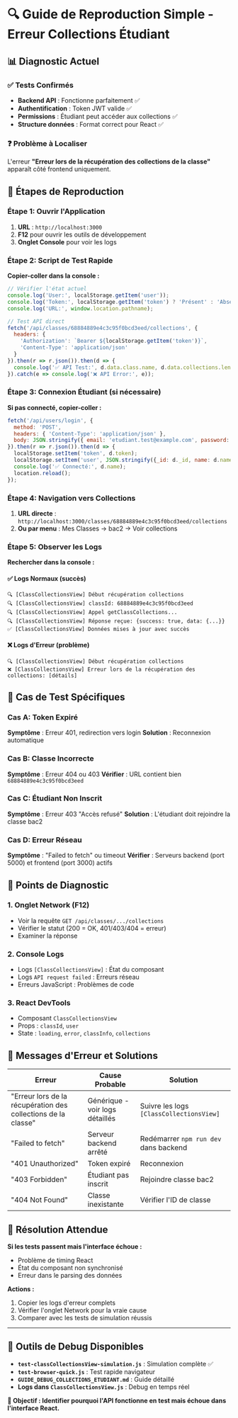 # 🔍 Guide de Reproduction Simple - Erreur Collections Étudiant

## 📊 Diagnostic Actuel

### ✅ Tests Confirmés
- **Backend API** : Fonctionne parfaitement ✅
- **Authentification** : Token JWT valide ✅
- **Permissions** : Étudiant peut accéder aux collections ✅
- **Structure données** : Format correct pour React ✅

### ❓ Problème à Localiser
L'erreur **"Erreur lors de la récupération des collections de la classe"** apparaît côté frontend uniquement.

## 🎯 Étapes de Reproduction

### Étape 1: Ouvrir l'Application
1. **URL** : `http://localhost:3000`
2. **F12** pour ouvrir les outils de développement
3. **Onglet Console** pour voir les logs

### Étape 2: Script de Test Rapide
**Copier-coller dans la console :**

```javascript
// Vérifier l'état actuel
console.log('User:', localStorage.getItem('user'));
console.log('Token:', localStorage.getItem('token') ? 'Présent' : 'Absent');
console.log('URL:', window.location.pathname);

// Test API direct
fetch('/api/classes/68884889e4c3c95f0bcd3eed/collections', {
  headers: {
    'Authorization': `Bearer ${localStorage.getItem('token')}`,
    'Content-Type': 'application/json'
  }
}).then(r => r.json()).then(d => {
  console.log('✅ API Test:', d.data.class.name, d.data.collections.length + ' collections');
}).catch(e => console.log('❌ API Error:', e));
```

### Étape 3: Connexion Étudiant (si nécessaire)
**Si pas connecté, copier-coller :**

```javascript
fetch('/api/users/login', {
  method: 'POST',
  headers: { 'Content-Type': 'application/json' },
  body: JSON.stringify({ email: 'etudiant.test@example.com', password: 'password123' })
}).then(r => r.json()).then(d => {
  localStorage.setItem('token', d.token);
  localStorage.setItem('user', JSON.stringify({_id: d._id, name: d.name, email: d.email, role: d.role}));
  console.log('✅ Connecté:', d.name);
  location.reload();
});
```

### Étape 4: Navigation vers Collections
1. **URL directe** : `http://localhost:3000/classes/68884889e4c3c95f0bcd3eed/collections`
2. **Ou par menu** : Mes Classes → bac2 → Voir collections

### Étape 5: Observer les Logs
**Rechercher dans la console :**

#### ✅ Logs Normaux (succès)
```
🔍 [ClassCollectionsView] Début récupération collections
🔍 [ClassCollectionsView] classId: 68884889e4c3c95f0bcd3eed
🔍 [ClassCollectionsView] Appel getClassCollections...
🔍 [ClassCollectionsView] Réponse reçue: {success: true, data: {...}}
✅ [ClassCollectionsView] Données mises à jour avec succès
```

#### ❌ Logs d'Erreur (problème)
```
🔍 [ClassCollectionsView] Début récupération collections
❌ [ClassCollectionsView] Erreur lors de la récupération des collections: [détails]
```

## 🔬 Cas de Test Spécifiques

### Cas A: Token Expiré
**Symptôme** : Erreur 401, redirection vers login
**Solution** : Reconnexion automatique

### Cas B: Classe Incorrecte
**Symptôme** : Erreur 404 ou 403
**Vérifier** : URL contient bien `68884889e4c3c95f0bcd3eed`

### Cas C: Étudiant Non Inscrit
**Symptôme** : Erreur 403 "Accès refusé"
**Solution** : L'étudiant doit rejoindre la classe bac2

### Cas D: Erreur Réseau
**Symptôme** : "Failed to fetch" ou timeout
**Vérifier** : Serveurs backend (port 5000) et frontend (port 3000) actifs

## 🎯 Points de Diagnostic

### 1. Onglet Network (F12)
- Voir la requête `GET /api/classes/.../collections`
- Vérifier le statut (200 = OK, 401/403/404 = erreur)
- Examiner la réponse

### 2. Console Logs
- Logs `[ClassCollectionsView]` : État du composant
- Logs `API request failed` : Erreurs réseau
- Erreurs JavaScript : Problèmes de code

### 3. React DevTools
- Composant `ClassCollectionsView`
- Props : `classId`, `user`
- State : `loading`, `error`, `classInfo`, `collections`

## 🚨 Messages d'Erreur et Solutions

| Erreur | Cause Probable | Solution |
|--------|----------------|----------|
| "Erreur lors de la récupération des collections de la classe" | Générique - voir logs détaillés | Suivre les logs `[ClassCollectionsView]` |
| "Failed to fetch" | Serveur backend arrêté | Redémarrer `npm run dev` dans backend |
| "401 Unauthorized" | Token expiré | Reconnexion |
| "403 Forbidden" | Étudiant pas inscrit | Rejoindre classe bac2 |
| "404 Not Found" | Classe inexistante | Vérifier l'ID de classe |

## 🎯 Résolution Attendue

**Si les tests passent mais l'interface échoue :**
- Problème de timing React
- État du composant non synchronisé
- Erreur dans le parsing des données

**Actions :**
1. Copier les logs d'erreur complets
2. Vérifier l'onglet Network pour la vraie cause
3. Comparer avec les tests de simulation réussis

---

## 🔧 Outils de Debug Disponibles

- **`test-classCollectionsView-simulation.js`** : Simulation complète ✅
- **`test-browser-quick.js`** : Test rapide navigateur
- **`GUIDE_DEBUG_COLLECTIONS_ETUDIANT.md`** : Guide détaillé
- **Logs dans `ClassCollectionsView.js`** : Debug en temps réel

**🎯 Objectif : Identifier pourquoi l'API fonctionne en test mais échoue dans l'interface React.**
